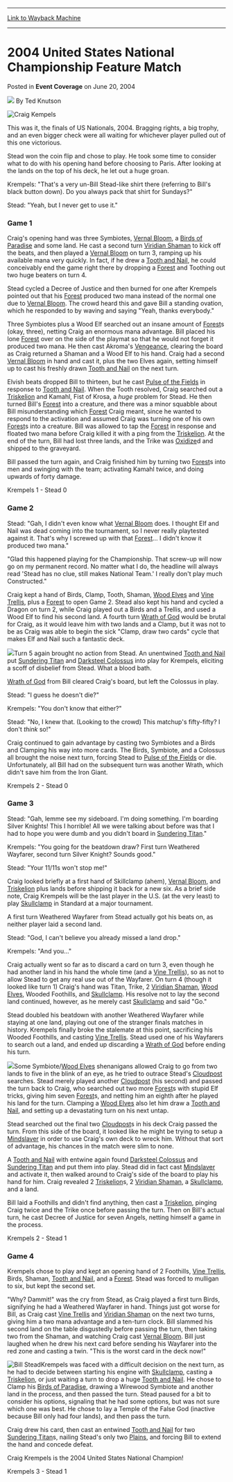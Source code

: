 
---
[Link to Wayback Machine](https://web.archive.org/web/20171030085116/https://magic.wizards.com/en/articles/archive/event-coverage/2004-united-states-national-championship-feature-match-2004-06-20)

[_metadata_:author]:- "Ted Knutson"
[_metadata_:description]:- "This was it, the finals of US Nationals, 2004. Bragging rights, a big trophy, and an even bigger check were all waiting for whichever player pulled out of this one victorious."
[_metadata_:generator]:- "Drupal 7 (http://drupal.org)"
[_metadata_:node]:- "585161"
[_metadata_:publish_date]:- "2004-06-20"
[_metadata_:source]:- "div-main-content"
[_metadata_:title]:- "2004 United States National Championship Feature Match"
[_metadata_:wayback_capture_timestamp]:- "2017-10-30 08:51:16"
[_metadata_:wayback_raw_url]:- "https://web.archive.org/web/20171030085116id_/https://magic.wizards.com/en/articles/archive/event-coverage/2004-united-states-national-championship-feature-match-2004-06-20"
[_metadata_:wayback_url]:- "https://magic.wizards.com/en/articles/archive/event-coverage/2004-united-states-national-championship-feature-match-2004-06-20"
---


2004 United States National Championship Feature Match
======================================================



 Posted in **Event Coverage**
 on June 20, 2004 






![](https://media.magic.wizards.com/styles/auth_small/public/images/person/authorpic_TedKnutson.jpg)
By Ted Knutson












![Craig Kempels](https://media.magic.wizards.com/image_legacy_migration/sideboard/images/usnat04/fin_1.jpg)


This was it, the finals of US Nationals, 2004. Bragging rights, a big trophy, and an even bigger check were all waiting for whichever player pulled out of this one victorious.


Stead won the coin flip and chose to play. He took some time to consider what to do with his opening hand before choosing to Paris. After looking at the lands on the top of his deck, he let out a huge groan.


Krempels: "That's a very un-Bill Stead-like shirt there (referring to Bill's black button down). Do you always pack that shirt for Sundays?"  

Stead: "Yeah, but I never get to use it."


### Game 1


Craig's opening hand was three Symbiotes, [Vernal Bloom](http://gatherer.wizards.com/Pages/Card/Details.aspx?name=Vernal+Bloom), a [Birds of Paradise](http://gatherer.wizards.com/Pages/Card/Details.aspx?name=Birds+of+Paradise) and some land. He cast a second turn [Viridian Shaman](http://gatherer.wizards.com/Pages/Card/Details.aspx?name=Viridian+Shaman) to kick off the beats, and then played a [Vernal Bloom](http://gatherer.wizards.com/Pages/Card/Details.aspx?name=Vernal+Bloom) on turn 3, ramping up his available mana very quickly. In fact, if he drew a [Tooth and Nail](http://gatherer.wizards.com/Pages/Card/Details.aspx?name=Tooth+and+Nail), he could conceivably end the game right there by dropping a [Forest](http://gatherer.wizards.com/Pages/Card/Details.aspx?name=Forest) and Toothing out two huge beaters on turn 4.


Stead cycled a Decree of Justice and then burned for one after Krempels pointed out that his [Forest](http://gatherer.wizards.com/Pages/Card/Details.aspx?name=Forest) produced two mana instead of the normal one due to [Vernal Bloom](http://gatherer.wizards.com/Pages/Card/Details.aspx?name=Vernal+Bloom). The crowd heard this and gave Bill a standing ovation, which he responded to by waving and saying "Yeah, thanks everybody."


Three Symbiotes plus a Wood Elf searched out an insane amount of [Forest](http://gatherer.wizards.com/Pages/Card/Details.aspx?name=Forest)s (okay, three), netting Craig an enormous mana advantage. Bill placed his lone [Forest](http://gatherer.wizards.com/Pages/Card/Details.aspx?name=Forest) over on the side of the playmat so that he would not forget it produced two mana. He then cast Akroma's [Vengeance](http://gatherer.wizards.com/Pages/Card/Details.aspx?name=Vengeance), clearing the board as Craig returned a Shaman and a Wood Elf to his hand. Craig had a second [Vernal Bloom](http://gatherer.wizards.com/Pages/Card/Details.aspx?name=Vernal+Bloom) in hand and cast it, plus the two Elves again, setting himself up to cast his freshly drawn [Tooth and Nail](http://gatherer.wizards.com/Pages/Card/Details.aspx?name=Tooth+and+Nail) on the next turn.


Elvish beats dropped Bill to thirteen, but he cast [Pulse of the Fields](http://gatherer.wizards.com/Pages/Card/Details.aspx?name=Pulse+of+the+Fields) in response to [Tooth and Nail](http://gatherer.wizards.com/Pages/Card/Details.aspx?name=Tooth+and+Nail). When the Tooth resolved, Craig searched out a [Triskelion](http://gatherer.wizards.com/Pages/Card/Details.aspx?name=Triskelion) and Kamahl, Fist of Krosa, a *huge* problem for Stead. He then turned Bill's [Forest](http://gatherer.wizards.com/Pages/Card/Details.aspx?name=Forest) into a creature, and there was a minor squabble about Bill misunderstanding which [Forest](http://gatherer.wizards.com/Pages/Card/Details.aspx?name=Forest) Craig meant, since he wanted to respond to the activation and assumed Craig was turning one of his own [Forest](http://gatherer.wizards.com/Pages/Card/Details.aspx?name=Forest)s into a creature. Bill was allowed to tap the [Forest](http://gatherer.wizards.com/Pages/Card/Details.aspx?name=Forest) in response and floated two mana before Craig killed it with a ping from the [Triskelion](http://gatherer.wizards.com/Pages/Card/Details.aspx?name=Triskelion). At the end of the turn, Bill had lost three lands, and the Trike was [Oxidize](http://gatherer.wizards.com/Pages/Card/Details.aspx?name=Oxidize)d and shipped to the graveyard.


Bill passed the turn again, and Craig finished him by turning two [Forest](http://gatherer.wizards.com/Pages/Card/Details.aspx?name=Forest)s into men and swinging with the team; activating Kamahl twice, and doing upwards of forty damage.


Krempels 1 - Stead 0


### Game 2


Stead: "Gah, I didn't even know what [Vernal Bloom](http://gatherer.wizards.com/Pages/Card/Details.aspx?name=Vernal+Bloom) does. I thought Elf and Nail was dead coming into the tournament, so I never really playtested against it. That's why I screwed up with that [Forest](http://gatherer.wizards.com/Pages/Card/Details.aspx?name=Forest)… I didn't know it produced two mana."


"Glad this happened playing for the Championship. That screw-up will now go on my permanent record. No matter what I do, the headline will always read 'Stead has no clue, still makes National Team.' I really don't play much Constructed."


Craig kept a hand of Birds, Clamp, Tooth, Shaman, [Wood Elves](http://gatherer.wizards.com/Pages/Card/Details.aspx?name=Wood+Elves) and [Vine Trellis](http://gatherer.wizards.com/Pages/Card/Details.aspx?name=Vine+Trellis), plus a [Forest](http://gatherer.wizards.com/Pages/Card/Details.aspx?name=Forest) to open Game 2. Stead also kept his hand and cycled a Dragon on turn 2, while Craig played out a Birds and a Trellis, and used a Wood Elf to find his second land. A fourth turn [Wrath of God](http://gatherer.wizards.com/Pages/Card/Details.aspx?name=Wrath+of+God) would be brutal for Craig, as it would leave him with two lands and a Clamp, but it was not to be as Craig was able to begin the sick "Clamp, draw two cards" cycle that makes Elf and Nail such a fantastic deck.


![](https://media.magic.wizards.com/image_legacy_migration/sideboard/images/usnat04/fin_2.jpg)Turn 5 again brought no action from Stead. An unentwined [Tooth and Nail](http://gatherer.wizards.com/Pages/Card/Details.aspx?name=Tooth+and+Nail) put [Sundering Titan](http://gatherer.wizards.com/Pages/Card/Details.aspx?name=Sundering+Titan) and [Darksteel Colossus](http://gatherer.wizards.com/Pages/Card/Details.aspx?name=Darksteel+Colossus) into play for Krempels, eliciting a scoff of disbelief from Stead. What a blood bath.


[Wrath of God](http://gatherer.wizards.com/Pages/Card/Details.aspx?name=Wrath+of+God) from Bill cleared Craig's board, but left the Colossus in play.


Stead: "I guess he doesn't die?"  

Krempels: "You don't know that either?"  

Stead: "No, I knew that. (Looking to the crowd) This matchup's fifty-fifty? I don't *think* so!"


Craig continued to gain advantage by casting two Symbiotes and a Birds and Clamping his way into more cards. The Birds, Symbiote, and a Colossus all brought the noise next turn, forcing Stead to [Pulse of the Fields](http://gatherer.wizards.com/Pages/Card/Details.aspx?name=Pulse+of+the+Fields) or die. Unfortunately, all Bill had on the subsequent turn was another Wrath, which didn't save him from the Iron Giant.


Krempels 2 - Stead 0


### Game 3


Stead: "Gah, lemme see my sideboard. I'm doing something. I'm boarding Silver Knights! This I horrible! All we were talking about before was that I had to hope you were dumb and you didn't board in [Sundering Titan](http://gatherer.wizards.com/Pages/Card/Details.aspx?name=Sundering+Titan)."


Krempels: "You going for the beatdown draw? First turn Weathered Wayfarer, second turn Silver Knight? Sounds good."


Stead: "Your 11/11s won't stop me!"


Craig looked briefly at a first hand of Skillclamp (ahem), [Vernal Bloom](http://gatherer.wizards.com/Pages/Card/Details.aspx?name=Vernal+Bloom), and [Triskelion](http://gatherer.wizards.com/Pages/Card/Details.aspx?name=Triskelion) plus lands before shipping it back for a new six. As a brief side note, Craig Krempels will be the last player in the U.S. (at the very least) to play [Skullclamp](http://gatherer.wizards.com/Pages/Card/Details.aspx?name=Skullclamp) in Standard at a major tournament.


A first turn Weathered Wayfarer from Stead actually got his beats on, as neither player laid a second land.


Stead: "God, I can't believe you already missed a land drop."  

Krempels: "And you…"


Craig actually went so far as to discard a card on turn 3, even though he had another land in his hand the whole time (and a [Vine Trellis](http://gatherer.wizards.com/Pages/Card/Details.aspx?name=Vine+Trellis)), so as not to allow Stead to get any real use out of the Wayfarer. On turn 4 (though it looked like turn 1) Craig's hand was Titan, Trike, 2 [Viridian Shaman](http://gatherer.wizards.com/Pages/Card/Details.aspx?name=Viridian+Shaman), [Wood Elves](http://gatherer.wizards.com/Pages/Card/Details.aspx?name=Wood+Elves), Wooded Foothills, and [Skullclamp](http://gatherer.wizards.com/Pages/Card/Details.aspx?name=Skullclamp). His resolve not to lay the second land continued, however, as he merely cast [Skullclamp](http://gatherer.wizards.com/Pages/Card/Details.aspx?name=Skullclamp) and said "Go."


Stead doubled his beatdown with another Weathered Wayfarer while staying at one land, playing out one of the stranger finals matches in history. Krempels finally broke the stalemate at this point, sacrificing his Wooded Foothills, and casting [Vine Trellis](http://gatherer.wizards.com/Pages/Card/Details.aspx?name=Vine+Trellis). Stead used one of his Wayfarers to search out a land, and ended up discarding a [Wrath of God](http://gatherer.wizards.com/Pages/Card/Details.aspx?name=Wrath+of+God) before ending his turn.


![](https://media.magic.wizards.com/image_legacy_migration/sideboard/images/usnat04/fin_4.jpg)Some Symbiote/[Wood Elves](http://gatherer.wizards.com/Pages/Card/Details.aspx?name=Wood+Elves) shenanigans allowed Craig to go from two lands to five in the blink of an eye, as he tried to outrace Stead's [Cloudpost](http://gatherer.wizards.com/Pages/Card/Details.aspx?name=Cloudpost) searches. Stead merely played another [Cloudpost](http://gatherer.wizards.com/Pages/Card/Details.aspx?name=Cloudpost) (his second) and passed the turn back to Craig, who searched out two more [Forest](http://gatherer.wizards.com/Pages/Card/Details.aspx?name=Forest)s with stupid Elf tricks, giving him seven [Forest](http://gatherer.wizards.com/Pages/Card/Details.aspx?name=Forest)s, and netting him an eighth after he played his land for the turn. Clamping a [Wood Elves](http://gatherer.wizards.com/Pages/Card/Details.aspx?name=Wood+Elves) also let him draw a [Tooth and Nail](http://gatherer.wizards.com/Pages/Card/Details.aspx?name=Tooth+and+Nail), and setting up a devastating turn on his next untap.


Stead searched out the final two [Cloudpost](http://gatherer.wizards.com/Pages/Card/Details.aspx?name=Cloudpost)s in his deck Craig passed the turn. From this side of the board, it looked like he might be trying to setup a [Mindslaver](http://gatherer.wizards.com/Pages/Card/Details.aspx?name=Mindslaver) in order to use Craig's own deck to wreck him. Without that sort of advantage, his chances in the match were slim to none.


A [Tooth and Nail](http://gatherer.wizards.com/Pages/Card/Details.aspx?name=Tooth+and+Nail) with entwine again found [Darksteel Colossus](http://gatherer.wizards.com/Pages/Card/Details.aspx?name=Darksteel+Colossus) and [Sundering Titan](http://gatherer.wizards.com/Pages/Card/Details.aspx?name=Sundering+Titan) and put them into play. Stead did in fact cast [Mindslaver](http://gatherer.wizards.com/Pages/Card/Details.aspx?name=Mindslaver) and activate it, then walked around to Craig's side of the board to play his hand for him. Craig revealed 2 [Triskelion](http://gatherer.wizards.com/Pages/Card/Details.aspx?name=Triskelion)s, 2 [Viridian Shaman](http://gatherer.wizards.com/Pages/Card/Details.aspx?name=Viridian+Shaman), a [Skullclamp](http://gatherer.wizards.com/Pages/Card/Details.aspx?name=Skullclamp), and a land.


Bill laid a Foothills and didn't find anything, then cast a [Triskelion](http://gatherer.wizards.com/Pages/Card/Details.aspx?name=Triskelion), pinging Craig twice and the Trike once before passing the turn. Then on Bill's actual turn, he cast Decree of Justice for seven Angels, netting himself a game in the process.


Krempels 2 - Stead 1


### Game 4


Krempels chose to play and kept an opening hand of 2 Foothills, [Vine Trellis](http://gatherer.wizards.com/Pages/Card/Details.aspx?name=Vine+Trellis), Birds, Shaman, [Tooth and Nail](http://gatherer.wizards.com/Pages/Card/Details.aspx?name=Tooth+and+Nail), and a [Forest](http://gatherer.wizards.com/Pages/Card/Details.aspx?name=Forest). Stead was forced to mulligan to six, but kept the second set.


"Why? Dammit!" was the cry from Stead, as Craig played a first turn Birds, signifying he had a Weathered Wayfarer in hand. Things just got worse for Bill, as Craig cast [Vine Trellis](http://gatherer.wizards.com/Pages/Card/Details.aspx?name=Vine+Trellis) and [Viridian Shaman](http://gatherer.wizards.com/Pages/Card/Details.aspx?name=Viridian+Shaman) on the next two turns, giving him a two mana advantage and a ten-turn clock. Bill slammed his second land on the table disgustedly before passing the turn, then taking two from the Shaman, and watching Craig cast [Vernal Bloom](http://gatherer.wizards.com/Pages/Card/Details.aspx?name=Vernal+Bloom). Bill just laughed when he drew his next card before sending his Wayfarer into the red zone and casting a twin. "This is the worst card in the deck now!"


![Bill Stead](https://media.magic.wizards.com/image_legacy_migration/sideboard/images/usnat04/fin_3.jpg)Krempels was faced with a difficult decision on the next turn, as he had to decide between starting his engine with [Skullclamp](http://gatherer.wizards.com/Pages/Card/Details.aspx?name=Skullclamp), casting a [Triskelion](http://gatherer.wizards.com/Pages/Card/Details.aspx?name=Triskelion), or just waiting a turn to drop a huge [Tooth and Nail](http://gatherer.wizards.com/Pages/Card/Details.aspx?name=Tooth+and+Nail). He chose to Clamp his [Birds of Paradise](http://gatherer.wizards.com/Pages/Card/Details.aspx?name=Birds+of+Paradise), drawing a Wirewood Symbiote and another land in the process, and then passed the turn. Stead paused for a bit to consider his options, signaling that he had some options, but was not sure which one was best. He chose to lay a Temple of the False God (inactive because Bill only had four lands), and then pass the turn.


Craig drew his card, then cast an entwined [Tooth and Nail](http://gatherer.wizards.com/Pages/Card/Details.aspx?name=Tooth+and+Nail) for two [Sundering Titan](http://gatherer.wizards.com/Pages/Card/Details.aspx?name=Sundering+Titan)s, nailing Stead's only two [Plains](http://gatherer.wizards.com/Pages/Card/Details.aspx?name=Plains), and forcing Bill to extend the hand and concede defeat.


Craig Krempels is the 2004 United States National Champion!


Krempels 3 - Stead 1








